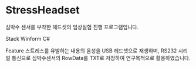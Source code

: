 # StressHeadset
심박수 센서를 부착한 헤드셋의 임상실험 진행 프로그램입니다.

Stack
Winform
C#

Feature
스트레스를 유발하는 내용의 음성을 USB 헤드셋으로 재생하며,
RS232 시리얼 통신으로 심박수센서의 RowData를 TXT로 저장하여 연구목적으로 활용하였습니다.
